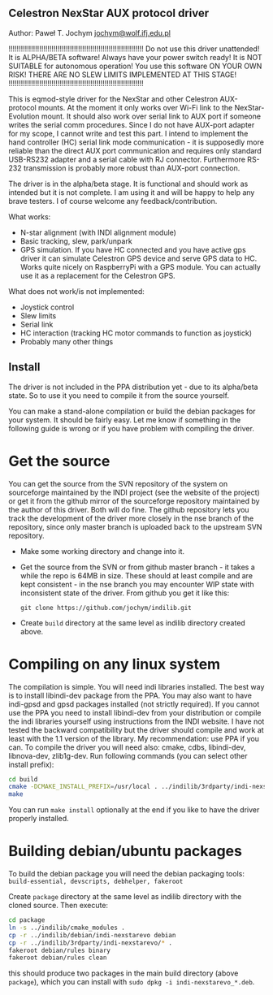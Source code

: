 Celestron NexStar AUX protocol driver
-------------------------------------

Author: Paweł T. Jochym <jochym@wolf.ifj.edu.pl>

!!!!!!!!!!!!!!!!!!!!!!!!!!!!!!!!!!!!!!!!!!!!!!!!!!!!!!!!!!!!!!!!!!
Do not use this driver unattended! It is ALPHA/BETA software!
Always have your power switch ready!
It is NOT SUITABLE for autonomous operation!
You use this software ON YOUR OWN RISK!
THERE ARE NO SLEW LIMITS IMPLEMENTED AT THIS STAGE!
!!!!!!!!!!!!!!!!!!!!!!!!!!!!!!!!!!!!!!!!!!!!!!!!!!!!!!!!!!!!!!!!!!

This is eqmod-style driver for the NexStar and other Celestron AUX-protocol 
mounts. At the moment it only works over Wi-Fi link to the NexStar-Evolution 
mount. It should also work over serial link to AUX port if someone writes the
serial comm procedures. Since I do not have AUX-port adapter for my scope, 
I cannot write and test this part. I intend to implement the hand controller (HC)
serial link mode communication - it is supposedly more reliable than the direct 
AUX port communication and requires only standard USB-RS232 adapter and a 
serial cable with RJ connector. Furthermore RS-232 transmission is probably 
more robust than AUX-port connection.

The driver is in the alpha/beta stage.
It is functional and should work as intended but it is not complete.
I am using it and will be happy to help any brave testers.
I of course welcome any feedback/contribution.

What works:
- N-star alignment (with INDI alignment module)
- Basic tracking, slew, park/unpark
- GPS simulation. If you have HC connected and you have active gps driver 
  it can simulate Celestron GPS device and serve GPS data to HC. Works quite 
  nicely on RaspberryPi with a GPS module. You can actually use it as 
  a replacement for the Celestron GPS.

What does not work/is not implemented:
- Joystick control
- Slew limits
- Serial link
- HC interaction (tracking HC motor commands to function as joystick)
- Probably many other things

Install
-------

The driver is not included in the PPA distribution yet - due to its alpha/beta 
state. So to use it you need to compile it from the source yourself.

You can make a stand-alone compilation or build the debian packages for your 
system. It should be fairly easy. Let me know if something in the following
guide is wrong or if you have problem with compiling the driver.

Get the source
==============

You can get the source from the SVN repository of the system on sourceforge
maintained by the INDI project (see the website of the project) or get it
from the github mirror of the sourceforge repository maintained by the author 
of this driver. Both will do fine. The github repository lets you track the 
development of the driver more closely in the nse branch of the repository, 
since only master branch is uploaded back to the upstream SVN repository.

- Make some working directory and change into it.
- Get the source from the SVN or from github master branch - it takes a while 
  the repo is 64MB in size. These should at least compile and are kept 
  consistent - in the nse branch you may encounter WIP state with inconsistent 
  state of the driver. From github you get it like this:

  ```
  git clone https://github.com/jochym/indilib.git
  ```
- Create `build` directory at the same level as indilib directory created above.

Compiling on any linux system
=============================

The compilation is simple. You will need indi libraries installed. The best way
is to install libindi-dev package from the PPA. You may also want to have
indi-gpsd and gpsd packages installed (not strictly required). If you cannot use
the PPA you need to install libindi-dev from your distribution or compile the
indi libraries yourself using instructions from the INDI website. I have not
tested the backward compatibility but the driver should compile and work at
least with the 1.1 version of the library. My recommendation: use PPA if you
can. To compile the driver you will need also: cmake, cdbs, libindi-dev,
libnova-dev, zlib1g-dev. Run following commands (you can select other install
prefix):

```sh
cd build
cmake -DCMAKE_INSTALL_PREFIX=/usr/local . ../indilib/3rdparty/indi-nexstarevo/
make
```
You can run `make install` optionally at the end if you like to have the driver 
properly installed.


Building debian/ubuntu packages
===============================

To build the debian package you will need the debian packaging tools: 
`build-essential, devscripts, debhelper, fakeroot`

Create `package` directory at the same level as indilib directory with the 
cloned source. Then execute:

```sh
cd package
ln -s ../indilib/cmake_modules .
cp -r ../indilib/debian/indi-nexstarevo debian
cp -r ../indilib/3rdparty/indi-nexstarevo/* .
fakeroot debian/rules binary
fakeroot debian/rules clean
```
this should produce two packages in the main build directory (above `package`),
which you can install with `sudo dpkg -i indi-nexstarevo_*.deb`.

